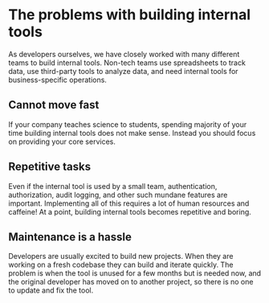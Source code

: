 # The problems with building internal tools

As developers ourselves, we have closely worked with many different teams to
build internal tools. Non-tech teams use spreadsheets to track data, use
third-party tools to analyze data, and need internal tools for business-specific
operations.

## Cannot move fast

If your company teaches science to students, spending majority of your time
building internal tools does not make sense. Instead you should focus on
providing your core services.

## Repetitive tasks

Even if the internal tool is used by a small team, authentication, authorization,
audit logging, and other such mundane features are important. Implementing all of
this requires a lot of human resources and caffeine! At a point, building internal
tools becomes repetitive and boring.

## Maintenance is a hassle

Developers are usually excited to build new projects. When they are working on
a fresh codebase they can build and iterate quickly. The problem is when the
tool is unused for a few months but is needed now, and the original developer
has moved on to another project, so there is no one to update and fix the tool.
